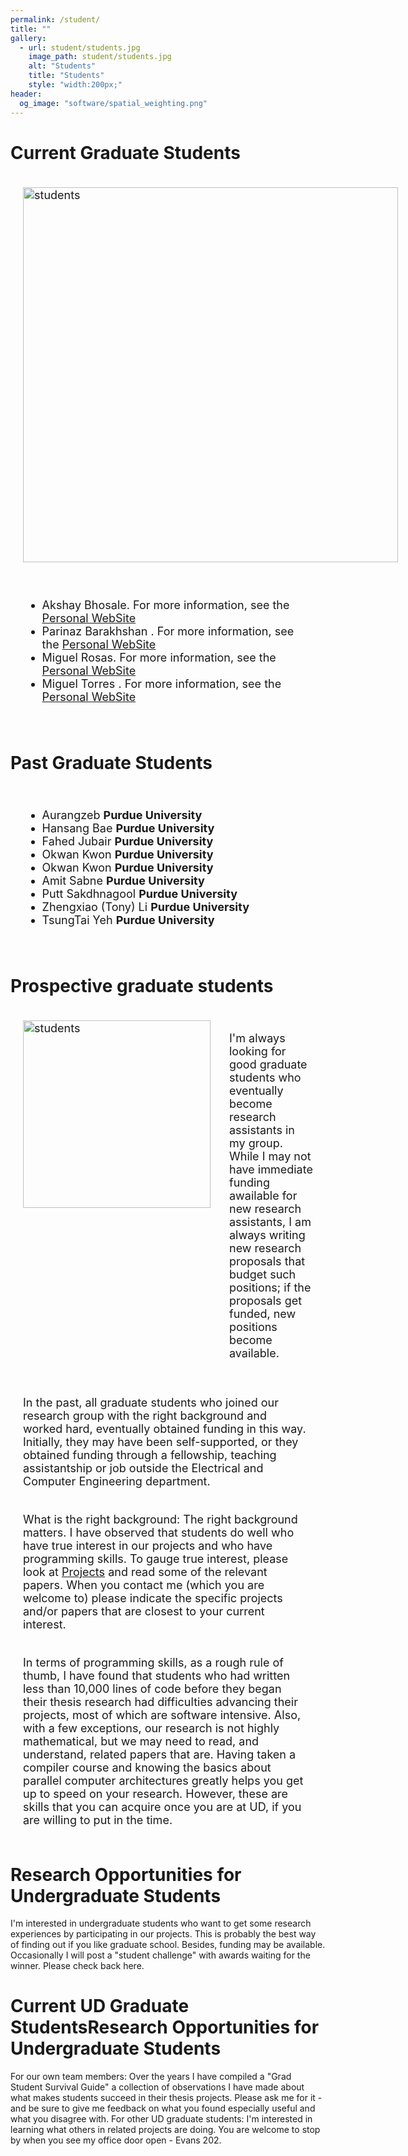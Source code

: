 ```yaml
---
permalink: /student/
title: ""
gallery:
  - url: student/students.jpg
    image_path: student/students.jpg
    alt: "Students"
    title: "Students"
    style: "width:200px;"
header:
  og_image: "software/spatial_weighting.png"
---
```


<head>
<style>
.grid-container {
  display: grid;
  column-gap: 10px;
  grid-template-columns: auto auto;
  padding: 10px;
}
.grid-container2 {
  display: grid;
  column-gap: 10px;
  grid-template-columns: auto;
  padding: 10px;
}
.grid-item {
  padding: 10px;
  font-size: 18px;
  text-align: left;
}
</style>
</head>

# Current Graduate Students

<div class="grid-container">
  <div class="grid-item" >
  	 <img  src="../images/student/GroupPhoto.jpg" width="600"  height="600" alt="students"/>
  </div>
</div> 


<div class="grid-container">
 <div class="grid-item">
 <ul>
  
  <li>Akshay Bhosale. For more information, see the <a href="https://subscripted-subscript.akshayud.me/">Personal WebSite</a></li>
  <li>Parinaz Barakhshan . For more information, see the <a href="https://sites.udel.edu/parinazb/">Personal WebSite</a></li>     
  <li>Miguel Rosas. For more information, see the <a href="https://sites.udel.edu/parinazb/">Personal WebSite</a></li>           
	<li>Miguel Torres . For more information, see the <a href="https://sites.udel.edu/parinazb/">Personal WebSite</a></li>     
	</ul>
 </div>
</div>

# Past Graduate Students
<div class="grid-container">
 <div class="grid-item">
 <ul> 
  <li>Aurangzeb <strong>Purdue University</strong></li>
  <li>Hansang Bae <strong>Purdue University</strong></li>
  <li>	Fahed Jubair <strong>Purdue University</strong></li>
  <li>Okwan Kwon <strong>Purdue University</strong></li>
  <li>Okwan Kwon <strong>Purdue University</strong></li>
  <li>Amit Sabne <strong>Purdue University</strong></li>
  <li>Putt Sakdhnagool <strong>Purdue University</strong></li>
  <li>Zhengxiao (Tony) Li <strong>Purdue University</strong></li>
  <li>TsungTai Yeh <strong>Purdue University</strong></li>   
	</ul>
 </div>
</div>



# Prospective graduate students

<div class="grid-container">
  <div class="grid-item">
  	 <img  src="../images/student/students.jpg" width="300"  height="300" alt="students">
  </div>
  <div class="grid-item">
  	<p align="left" >
        I'm always looking for good graduate students who eventually become research assistants in my group. While I may not have immediate funding awailable for new research assistants, I am always writing new research proposals that budget such positions; if the proposals get funded, new positions become available. 
      </p>
  
  </div>
</div>
<div class="grid-container">
 <div class="grid-item">
In the past, all graduate students who joined our research group with the right background and worked hard, eventually obtained funding in this way. Initially, they may have been self-supported, or they obtained funding through a fellowship, teaching assistantship or job outside the Electrical and Computer Engineering department.
 </div>
</div>

<div class="grid-container">
 <div class="grid-item">
 What is the right background: The right background matters. I have observed that students do well who have true interest in our projects and who have programming skills. To gauge true interest, please look at <a href="https://mike31860.github.io/rudolfEigenmann.github.io/research/">Projects</a>  and read some of the relevant papers. When you contact me (which you are welcome to) please indicate the specific projects and/or papers that are closest to your current interest.
 </div>
</div>

<div class="grid-container">
 <div class="grid-item">
In terms of programming skills, as a rough rule of thumb, I have found that students who had written less than 10,000 lines of code before they began their thesis research had difficulties advancing their projects, most of which are software intensive. Also, with a few exceptions, our research is not highly mathematical, but we may need to read, and understand, related papers that are. Having taken a compiler course and knowing the basics about parallel computer architectures greatly helps you get up to speed on your research. However, these are skills that you can acquire once you are at UD, if you are willing to put in the time.
 </div>
</div>

# Research Opportunities for Undergraduate Students

I'm interested in undergraduate students who want to get some research experiences by participating in our projects. This is probably the best way of finding out if you like graduate school. Besides, funding may be available.
Occasionally I will post a "student challenge" with awards waiting for the winner. Please check back here.

# Current UD Graduate StudentsResearch Opportunities for Undergraduate Students

For our own team members: Over the years I have compiled a "Grad Student Survival Guide" a collection of observations I have made about what makes students succeed in their thesis projects. Please ask me for it - and be sure to give me feedback on what you found especially useful and what you disagree with.
For other UD graduate students: I'm interested in learning what others in related projects are doing. You are welcome to stop by when you see my office door open - Evans 202.
